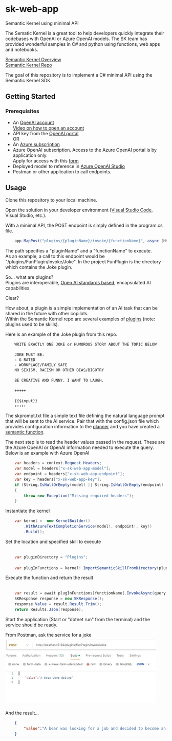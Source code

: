 # sk-web-app
Semantic Kernel using minimal API

The Sematic Kernel is a great tool to help developers quickly integrate their codebases with OpenAI or Azure OpenAI models.  The SK team has provided wonderful samples in C# and python using functions, web apps and notebooks.  

[Semantic Kernel Overview](https://learn.microsoft.com/en-us/semantic-kernel/overview/)   
[Semantic Kernel Repo](https://github.com/microsoft/semantic-kernel)


The goal of this repository is to implement a C# minimal API using the Semantic Kernel SDK. 

## Getting Started

### Prerequisites
  
* An [OpenAI account](https://openai.com/)  
[Video on how to open an account](https://www.youtube.com/watch?v=zJSYMWlCcPY)
* API key from the [OpenAI portal](https://platform.openai.com/)     
OR
* An [Azure subscription](https://azure.microsoft.com/free/)
* Azure OpenAI subscription.  Access to the Azure OpenAI portal is by application only.  
Apply for access with this [form](https://aka.ms/oai/access?azure-portal=true)  
* Deployed model to reference in [Azure OpenAI Studio](https://learn.microsoft.com/en-us/azure/cognitive-services/openai/how-to/create-resource?pivots=web-portal#deploy-a-model)   
* Postman or other application to call endpoints.

## Usage

Clone this repository to your local machine.

Open the solution in your developer environment ([Visual Studio Code](https://code.visualstudio.com/), Visual Studio, etc.).

With a minimal API, the POST endpoint is simply defined in the program.cs file.
```C#
    app.MapPost("plugins/{pluginName}/invoke/{functionName}", async (HttpContext context, Query query, string pluginName, string functionName) =>
```   
The path specifies a "pluginName" and a "functionName" to execute.   
As an example, a call to this endpoint would be "/plugins/FunPlugin/invoke/Joke".  In the project FunPlugin is the directory which contains the Joke plugin.   

So... what are plugins?   
Plugins are interoperable, [Open AI standards based](https://platform.openai.com/docs/plugins/getting-started/), encapsulated AI capabilities.

Clear?   

How about, a plugin is a simple implementation of an AI task that can be shared in the future with other copilots.   
Within the Semantic Kernel repo are several examples of [plugins](https://github.com/microsoft/semantic-kernel/tree/main/samples/skills) (note: plugins used to be skills).   

Here is an example of the Joke plugin from this repo.
```Text
    WRITE EXACTLY ONE JOKE or HUMOROUS STORY ABOUT THE TOPIC BELOW

    JOKE MUST BE:
    - G RATED
    - WORKPLACE/FAMILY SAFE
    NO SEXISM, RACISM OR OTHER BIAS/BIGOTRY

    BE CREATIVE AND FUNNY. I WANT TO LAUGH.

    +++++

    {{$input}}
    +++++
```

The skprompt.txt file a simple text file defining the natural language prompt that will be sent to the AI service.   Pair that with the config.json file which provides configuration information to the [planner](https://learn.microsoft.com/en-us/semantic-kernel/ai-orchestration/planner?tabs=Csharp) and you have created a [semantic function](https://learn.microsoft.com/en-us/semantic-kernel/ai-orchestration/semantic-functions?tabs=Csharp).   

The next step is to read the header values passed in the request.  These are the Azure OpenAI or OpenAI information needed to execute the query.  Below is an example with Azure OpenAI
```C#
    var headers = context.Request.Headers;
    var model = headers["x-sk-web-app-model"];
    var endpoint = headers["x-sk-web-app-endpoint"];
    var key = headers["x-sk-web-app-key"];
    if (String.IsNullOrEmpty(model) || String.IsNullOrEmpty(endpoint) || String.IsNullOrEmpty(key))
    {
        throw new Exception("Missing required headers");
    }
```   
Instantiate the kernel 
```C#
    var kernel =  new KernelBuilder()
        .WithAzureTextCompletionService(model!, endpoint!, key!)
        .Build();
```   

Set the location and specified skill to execute   
```C#

    var pluginDirectory = "Plugins";

    var plugInFunctions = kernel!.ImportSemanticSkillFromDirectory(pluginDirectory, pluginName);
```   

Execute the function and return the result
```C#

    var result = await plugInFunctions[functionName].InvokeAsync(query.Value);
    SKResponse response = new SKResponse();
    response.Value = result.Result.Trim();
    return Results.Json(response);
```   
Start the application (Start or "dotnet run" from the terminal) and the service should be ready.   

From Postman, ask the service for a joke   
![initial post](images/postman1.jpg)   

And the result...   
```JSON
    {
        "value":"A bear was looking for a job and decided to become an Uber driver. He was a great driver and always got five-star reviews from his passengers. One day, a passenger asked him why he was so good at his job. The bear replied, \"It's simple, I just follow the bear necessities of life!\""
    }
```





